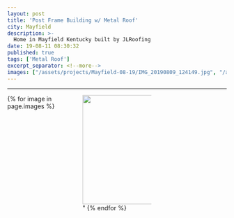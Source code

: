 ```yaml
---
layout: post
title: 'Post Frame Building w/ Metal Roof'
city: Mayfield
description: >-
  Home in Mayfield Kentucky built by JLRoofing
date: 19-08-11 08:30:32
published: true
tags: ['Metal Roof']
excerpt_separator: <!--more-->
images: ["/assets/projects/Mayfield-08-19/IMG_20190809_124149.jpg", "/assets/projects/Mayfield-08-19/IMG_20190809_063922.jpg", "/assets/projects/Mayfield-08-19/IMG_20190807_095918.jpg", "/assets/projects/Mayfield-08-19/IMG_20190808_093607.jpg", "/assets/projects/Mayfield-08-19/IMG_20190812_132639.jpg", "/assets/projects/Mayfield-08-19/IMG_20190812_132708.jpg", "/assets/projects/Mayfield-08-19/IMG_20190813_084030.jpg", "/assets/projects/Mayfield-08-19/mayfield_007_19_08.jpg"]
---
```


<hr>
<div style="align: right;">
  <div style="column-count: 3; padding: 0 auto 0 auto">
    {% for image in page.images %}
      <img src="{{ image | prepend: site.baseurl }}" height="250px" width="250px"/>"
    {% endfor %}
    </div>
  </div>
<!--more-->
